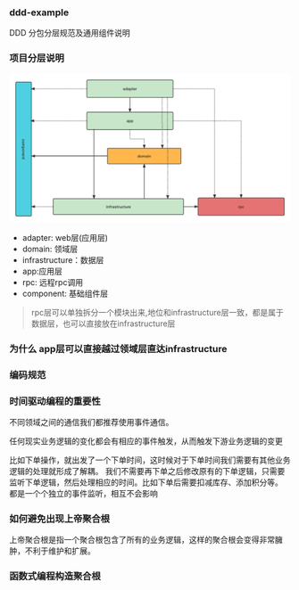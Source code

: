 ### ddd-example
DDD 分包分层规范及通用组件说明


### 项目分层说明
![img.png](doc/img/项目依赖.png)

- adapter: web层(应用层)
- domain: 领域层
- infrastructure：数据层
- app:应用层
- rpc: 远程rpc调用
- component: 基础组件层

> rpc层可以单独拆分一个模块出来,地位和infrastructure层一致，都是属于数据层，也可以直接放在infrastructure层

### 为什么 app层可以直接越过领域层直达infrastructure


### 编码规范

### 时间驱动编程的重要性

不同领域之间的通信我们都推荐使用事件通信。

任何现实业务逻辑的变化都会有相应的事件触发，从而触发下游业务逻辑的变更

比如下单操作，就出发了一个下单时间，这时候对于下单时间我们需要有其他业务逻辑的处理就形成了解耦。
我们不需要再下单之后修改原有的下单逻辑，只需要监听下单逻辑，然后处理相应的时间。比如下单后需要扣减库存、添加积分等。
都是一个个独立的事件监听，相互不会影响

### 如何避免出现上帝聚合根

上帝聚合根是指一个聚合根包含了所有的业务逻辑，这样的聚合根会变得非常臃肿，不利于维护和扩展。

### 函数式编程构造聚合根
